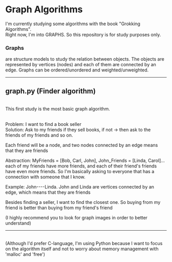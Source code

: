 # Graph Algorithms

I'm currently studying some algorithms with the book "Grokking Algorithms".<br>
Right now, I'm into GRAPHS. So this repository is for study purposes only.<br>
### Graphs
are structure models to study the relation between objects. The objects are represented by vertices (nodes) and each of them are connected by an edge. Graphs can be ordered/unordered and weighted/unweighted.
<hr>

## graph.py (Finder algorithm)
<br>
This first study is the most basic graph algorithm.<Br><Br>

Problem: I want to find a book seller<Br>
Solution: Ask to my friends if they sell books, if not -> then ask to the friends of my friends and so on. <br>

Each friend will be a node, and two nodes connected by an edge means that they are friends

Abstraction: MyFriends = [Bob, Carl, John], John_Friends = [Linda, Carol]... each of my friends have more friends, and each of their friend's friends 
have even more friends.
So I'm basically asking to everyone that has a connection with someone that I know.

Example: John----Linda. John and Linda are vertices connected by an edge, which means that they are friends

Besides finding a seller, I want to find the closest one. So buying from my friend is better than buying from my friend's friend

(I highly recommend you to look for graph images in order to better understand)<br>
<hr><br>
(Although I'd prefer C-language, I'm using Python because I want to focus on the algorithm itself and not to worry about memory management with 'malloc' and 'free')
